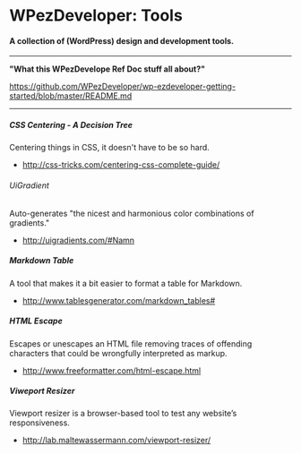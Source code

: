 # WPezDeveloper: Tools

#### A collection of (WordPress) design and development tools.




---

**"What this WPezDevelope Ref Doc stuff all about?"**

https://github.com/WPezDeveloper/wp-ezdeveloper-getting-started/blob/master/README.md

---




##### CSS Centering - A Decision Tree
Centering things in CSS, it doesn't have to be so hard.
- http://css-tricks.com/centering-css-complete-guide/

###### UiGradient 
Auto-generates "the nicest and harmonious color combinations of gradients."
- http://uigradients.com/#Namn


##### Markdown Table
A tool that makes it a bit easier to format a table for Markdown. 
- http://www.tablesgenerator.com/markdown_tables#


##### HTML Escape
Escapes or unescapes an HTML file removing traces of offending characters that could be wrongfully interpreted as markup.
- http://www.freeformatter.com/html-escape.html


##### Viweport Resizer
Viewport resizer is a browser-based tool to test any website’s responsiveness.
- http://lab.maltewassermann.com/viewport-resizer/

